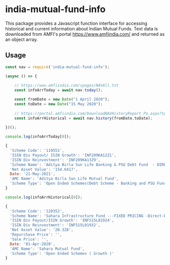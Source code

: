 # india-mutual-fund-info
This package provides a Javascript function interface for accessing historical and current information about Indian Mutual Funds. Text data is downloaded from AMFI's portal https://www.amfiindia.com/ and returned as an object array.

## Usage
```javascript
const nav = require('india-mutual-fund-info');

(async () => {
    
    // https://www.amfiindia.com/spages/NAVAll.txt
    const infoArrToday = await nav.today(); 

    const fromDate = new Date("1 April 2020");
    const toDate = new Date("15 May 2020"); 
    
    // https://portal.amfiindia.com/DownloadNAVHistoryReport_Po.aspx?tp=1&frmdt=1-Apr-2020&todt=15-May-2020
    const infoArrHistorical = await nav.history(fromDate,toDate); 
    
})();
```
```javascript
console.log(infoArrToday[0]);
```
```javascript
{
  'Scheme Code': '119551',
  'ISIN Div Payout/ ISIN Growth': 'INF209KA12Z1',
  'ISIN Div Reinvestment': 'INF209KA13Z9',
  'Scheme Name': 'Aditya Birla Sun Life Banking & PSU Debt Fund  - DIRECT - IDCW',
  'Net Asset Value': '154.6417',
  Date: '21-May-2021',
  'AMC Name': 'Aditya Birla Sun Life Mutual Fund',
  'Scheme Type': 'Open Ended Schemes(Debt Scheme - Banking and PSU Fund)'
}
```
```javascript
console.log(infoArrHistorical[0]);
```
```javascript
{
  'Scheme Code': '120352',
  'Scheme Name': 'Sahara Infrastructure Fund ---FIXED PRICING -Direct-Dividend',
  'ISIN Div Payout/ISIN Growth': 'INF515L01924',
  'ISIN Div Reinvestment': 'INF515L01932',
  'Net Asset Value': '20.328',
  'Repurchase Price': '',
  'Sale Price': '',
  Date: '01-Apr-2020',
  'AMC Name': 'Sahara Mutual Fund',
  'Scheme Type': 'Open Ended Schemes ( Growth )'
}
```
